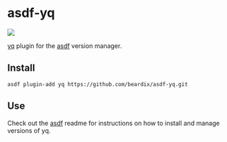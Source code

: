 # asdf-yq

![](https://github.com/beardix/asdf-yq/workflows/ci/badge.svg)

[yq](https://github.com/mikefarah/yq) plugin for the [asdf](https://github.com/asdf-vm/asdf) version manager.

## Install

```
asdf plugin-add yq https://github.com/beardix/asdf-yq.git
```

## Use

Check out the [asdf](https://github.com/asdf-vm/asdf) readme for instructions on how to install and manage versions of yq.
